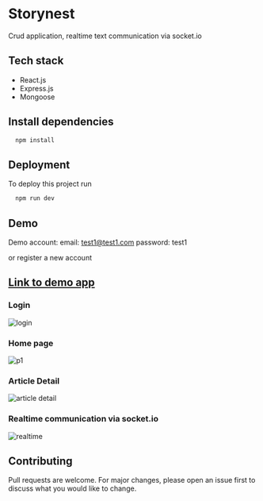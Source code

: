 
# Storynest
Crud application, realtime text communication via socket.io


## Tech stack
- React.js
- Express.js
- Mongoose

## Install dependencies


```bash
  npm install
```
## Deployment

To deploy this project run

```bash
  npm run dev
```

## Demo

Demo account: 
email: test1@test1.com 
password: test1

or register a new account

## [Link to demo app](https://storynest-frontend-production.up.railway.app/ "link")

### Login
![login](https://user-images.githubusercontent.com/40490177/228266853-3d79b436-5bae-467e-92a1-c6b1aaf482e7.PNG)

### Home page
![p1](https://user-images.githubusercontent.com/40490177/228265986-c31cced0-c4cc-42d2-a7da-6889b674f13b.PNG)

### Article Detail
![article detail](https://user-images.githubusercontent.com/40490177/228266968-744a09bc-70b6-4040-adb2-67f9ce3d4b07.PNG)

### Realtime communication via socket.io
![realtime](https://user-images.githubusercontent.com/40490177/228267412-d64a92e3-a70a-432a-843c-f1eca4b414e7.PNG)


## Contributing

Pull requests are welcome. For major changes, please open an issue first
to discuss what you would like to change.

